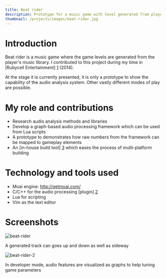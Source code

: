 ```yaml
---
title: Beat rider
description: Prototype for a music game with level generated from player's music library
thumbnail: /projects/images/beat-rider.jpg
---
```


# Introduction

Beat rider is a music game where the game levels are generated from the player's music library.
I contributed to this project during my time in [Rubycell Entertainment] [1] (2014).

At the stage it is currently presented, it is only a prototype to show the capability of the audio analysis system.
Other vastly different modes of play are possible.

# My role and contributions

- Research audio analysis methods and libraries
- Develop a graph-based audio processing framework which can be used from Lua scripts
- A prototype to demonstrates how raw numbers from the framework can be mapped to gameplay elements
- An [in-house build tool] [3] which eases the process of multi-platform building

# Technology and tools used

- Moai engine: http://getmoai.com/
- C/C++ for the audio processing [plugin] [2]
- Lua for scripting
- Vim as the text editor

# Screenshots

![beat-rider](/projects/images/beat-rider.jpg)
<div class="caption">A generated track can goes up and down as well as sideway</div>

![beat-rider-2](/projects/images/beat-rider2.jpg)
<div class="caption">In developer mode, audio features are visualized as graphs to help tuning game parameters</div>

[1]: http://rubycell.com/
[2]: https://github.com/moaiforge/moai-sdk/wiki/Using-Plugins
[3]: https://github.com/bullno1/easter
